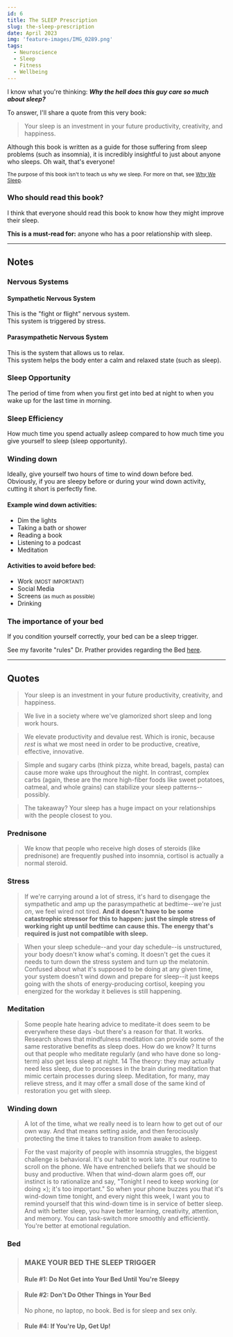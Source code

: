 ```yaml
---
id: 6
title: The SLEEP Prescription
slug: the-sleep-prescription
date: April 2023
img: 'feature-images/IMG_0289.png'
tags:
  - Neuroscience
  - Sleep
  - Fitness
  - Wellbeing
---
```


I know what you're thinking: ***Why the hell does this guy care so much about sleep?***

To answer, I'll share a quote from this very book:
> Your sleep is an investment in your future productivity, creativity, and happiness.

<!--more-->

Although this book is written as a guide for those suffering from sleep problems (such as insomnia), it is incredibly insightful to just about anyone who sleeps. Oh wait, that's everyone!

<small>

The purpose of this book isn't to teach us why we sleep. For more on that, see [Why We Sleep](/books/why-we-sleep).
</small>

### Who should read this book?
I think that everyone should read this book to know how they might improve their sleep.

**This is a must-read for:** anyone who has a poor relationship with sleep.


---

## Notes

### Nervous Systems
#### Sympathetic Nervous System
This is the "fight or flight" nervous system. \
This system is triggered by stress.

#### Parasympathetic Nervous System
This is the system that allows us to relax. \
This system helps the body enter a calm and relaxed state (such as sleep).

### Sleep Opportunity
The period of time from when you first get into bed at night to when you wake up for the last time in morning.

### Sleep Efficiency
How much time you spend actually asleep compared to how much time you give yourself to sleep (sleep opportunity).

### Winding down
Ideally, give yourself two hours of time to wind down before bed. \
Obviously, if you are sleepy before or during your wind down activity, cutting it short is perfectly fine.

#### Example wind down activities:
- Dim the lights
- Taking a bath or shower
- Reading a book
- Listening to a podcast
- Meditation

#### Activities to avoid before bed:
- Work <small>(MOST IMPORTANT)</small>
- Social Media
- Screens <small>(as much as possible)</small>
- Drinking


### The importance of your bed
If you condition yourself correctly, your bed can be a sleep trigger.

See my favorite "rules" Dr. Prather provides regarding the Bed [here](#bed).

---

## Quotes

> Your sleep is an investment in your future productivity, creativity, and happiness.

> We live in a society where we've glamorized short sleep and long work hours.

> We elevate productivity and devalue rest. Which is ironic, because *rest* is what we most need in order to be productive, creative, effective, innovative.

> Simple and sugary carbs (think pizza, white bread, bagels, pasta) can cause more wake ups throughout the night. In contrast, complex carbs (again, these are the more high-fiber foods like sweet potatoes, oatmeal, and whole grains) can stabilize your sleep patterns--possibly.

> The takeaway? Your sleep has a huge impact on your relationships with the people closest to you.

### Prednisone
> We know that people who receive high doses of steroids (like prednisone) are frequently pushed into insomnia, cortisol is actually a normal steroid.

### Stress
> If we're carrying around a lot of stress, it's hard to disengage the sympathetic and amp up the parasympathetic at bedtime--we're just *on*, we feel wired not tired. **And it doesn't have to be some catastrophic stressor for this to happen: just the simple stress of working right up until bedtime can cause this. The energy that's required is just not compatible with sleep.**

> When your sleep schedule--and your day schedule--is unstructured, your body doesn't know what's coming. It doesn't get the cues it needs to turn down the stress system and turn up the melatonin. Confused about what it's supposed to be doing at any given time, your system doesn't wind down and prepare for sleep--it just keeps going with the shots of energy-producing cortisol, keeping you energized for the workday it believes is still happening.

### Meditation
>  Some people hate hearing advice to meditate-it does seem to be everywhere these days -but there's a reason for that. It works. Research shows that mindfulness meditation can provide some of the same restorative benefits as sleep does. How do we know?
> It turns out that people who meditate regularly (and who have done so long-term) also get less sleep at night. 14 The theory: they may actually need less sleep, due to processes in the brain during meditation that mimic certain processes during sleep. Meditation, for many, may relieve stress, and it may offer a small dose of the same kind of restoration you get with sleep.

### Winding down
> A lot of the time, what we really need is to learn how to get out of our own way. And that means setting aside, and then ferociously protecting the time it takes to transition from awake to asleep.

> For the vast majority of people with insomnia struggles, the biggest challenge is behavioral. It's our habit to work late. It's our routine to scroll on the phone. We have entrenched beliefs that we should be busy and productive. When that wind-down alarm goes off, our instinct is to rationalize and say, "Tonight I need to keep working (or doing ×); it's too important." So when your phone buzzes you that it's wind-down time tonight, and every night this week, I want you to remind yourself that this wind-down time is in service of better sleep. And with better sleep, you have better learning, creativity, attention, and memory. You can task-switch more smoothly and efficiently. You're better at emotional regulation.

### Bed
> ### MAKE YOUR BED THE SLEEP TRIGGER
> #### Rule #1: Do Not Get into Your Bed Until You're Sleepy

> #### Rule #2: Don't Do Other Things in Your Bed
> No phone, no laptop, no book. Bed is for sleep and sex only.

> #### Rule #4: If You're Up, Get Up!

